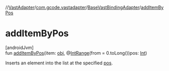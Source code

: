 //[VastAdapter](../../../index.md)/[com.gcode.vastadapter](../index.md)/[BaseVastBindingAdapter](index.md)/[addItemByPos](add-item-by-pos.md)

# addItemByPos

[androidJvm]\
fun [addItemByPos](add-item-by-pos.md)(item: [obj](index.md), @[IntRange](https://developer.android.com/reference/kotlin/androidx/annotation/IntRange.html)(from = 0.toLong())pos: [Int](https://kotlinlang.org/api/latest/jvm/stdlib/kotlin/-int/index.html))

Inserts an element into the list at the specified [pos](add-item-by-pos.md).
